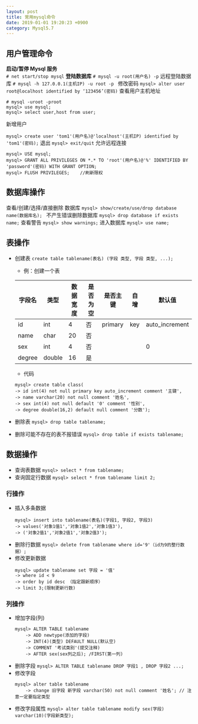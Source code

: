 ```yaml
---
layout: post
title: 常用mysql命令
date: 2019-01-01 19:20:23 +0900
category: Mysql5.7
---
```

## 用户管理命令 
**启动/暂停 Mysql 服务**  
` # net start/stop mysql `
**登陆数据库**
`# mysql -u root(用户名) -p`
远程登陆数据库
`# mysql -h 127.0.0.1(主机IP) -u root -p `
修改密码
`mysql> alter user root@localhost identified by ‘123456’(密码)`
查看用户主机地址
```
# mysql -uroot -proot
mysql> use mysql;
mysql> select user,host from user;	
```
新增用户

`mysql> create user 'tom1'(用户名)@'localhost'(主机IP) identified by 'tom1'(密码);`
退出
`mysql> exit/quit`
允许远程连接
```
mysql> USE mysql;
mysql> GRANT ALL PRIVILEGES ON *.* TO 'root'(用户名)@'%' IDENTIFIED BY 'password'(密码) WITH GRANT OPTION;
mysql> FLUSH PRIVILEGES;    //刷新限权
```

## 数据库操作
查看/创建/选择/直接删除 数据库
`mysql> show/create/use/drop database name(数据库名); `
不产生错误删除数据库
`mysql> drop database if exists name;`
查看警告
`mysql> show warnings;`
进入数据库
`mysql> use name;`
## 表操作
+ 创建表
`create table tablename(表名) (字段 类型, 字段 类型, ...);`
	+ 例：创建一个表
	
	 字段名|类型|数据宽度|是否为空|是否主键|自增|默认值
	 ---------|------|------------|------------|------------|------|---------
	 id|int|4|否|primary|key|auto_increment
	 name|char|20|否
	 sex|int|4|否|||0
	 degree|double|16|是	
	+ 代码
    ```
    mysql> create table class(
    -> id int(4) not null primary key auto_increment comment '主键',
    -> name varchar(20) not null comment '姓名',
    -> sex int(4) not null default '0' comment '性别',
    -> degree double(16,2) default null comment '分数');
    ```
+ 删除表
`mysql> drop table tablename;`
+ 删除可能不存在的表不报错误
`mysql> drop table if exists tablename;`
## 数据操作
+ 查询表数据
`mysql> select * from tablename;`
+ 查询固定行数据
`mysql> select * from tablename limit 2;`
### 行操作
+ 插入多条数据
	```
	mysql> insert into tablename(表名)(字段1, 字段2, 字段3) 
	-> values('对象1值1','对象1值2','对象1值3'),
	-> ('对象2值1','对象2值1','对象2值3');
	```
+ 删除行数据
`mysql> delete from tablename where id='9'（id为9的整行数据）;`
+ 修改更新数据
	```
	mysql> update tablename set 字段 = '值'
    -> where id < 9
    -> order by id desc （指定跟新顺序）
    -> limit 3;(限制更新行数)
	```
### 列操作
+ 增加字段(列)
	```
	mysql> ALTER TABLE tablename
    	-> ADD newtype(添加的字段)
    	-> INT(4)(类型) DEFAULT NULL(默认空)
    	-> COMMENT '考试类别'(提交注释)
    	-> AFTER sex(sex列之后); /FIRST(第一列)
	```
+ 删除字段
`mysql> ALTER TABLE tablename DROP 字段1 , DROP 字段2 ...; `
+ 修改字段
	```
	mysql> alter table tablename
    	-> change 旧字段 新字段 varchar(50) not null comment '姓名'; // 注意一定要指定类型
	```
+ 修改字段属性
`mysql> alter table tablename modify sex(字段) varchar(10)(字段新类型);`


<!--stackedit_data:
eyJoaXN0b3J5IjpbLTQ1Mzk5ODY1NV19
-->